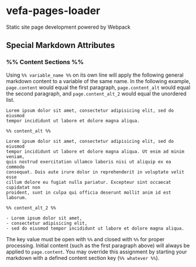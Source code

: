 # vefa-pages-loader
Static site page development powered by Webpack

## Special Markdown Attributes

### %% Content Sections %%

Using `%% variable_name %%` on its own line will apply the following general markdown content to a variable of the same name. In the following example, `page.content` would equal the first paragraph, `page.content_alt` would equal the second paragraph, and `page.content_alt_2` would equal the unordered list.

```
Lorem ipsum dolor sit amet, consectetur adipisicing elit, sed do eiusmod
tempor incididunt ut labore et dolore magna aliqua.

%% content_alt %%

Lorem ipsum dolor sit amet, consectetur adipisicing elit, sed do eiusmod
tempor incididunt ut labore et dolore magna aliqua. Ut enim ad minim veniam,
quis nostrud exercitation ullamco laboris nisi ut aliquip ex ea commodo
consequat. Duis aute irure dolor in reprehenderit in voluptate velit esse
cillum dolore eu fugiat nulla pariatur. Excepteur sint occaecat cupidatat non
proident, sunt in culpa qui officia deserunt mollit anim id est laborum.

%% content_alt_2 %%

- Lorem ipsum dolor sit amet, 
- consectetur adipisicing elit, 
- sed do eiusmod tempor incididunt ut labore et dolore magna aliqua. 
```

The key value must be open with `%%` and closed with `%%` for proper processing. Initial content (such as the first paragraph above) will always be applied to `page.content`. You may override this assignment by starting your markdown with a defined content section key (`%% whatever %%`).
